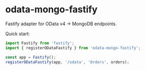 # odata-mongo-fastify

Fastify adapter for OData v4 -> MongoDB endpoints.

Quick start:
```ts
import Fastify from 'fastify';
import { registerODataFastify } from 'odata-mongo-fastify';

const app = Fastify();
registerODataFastify(app, '/odata', 'Orders', orders);
```
